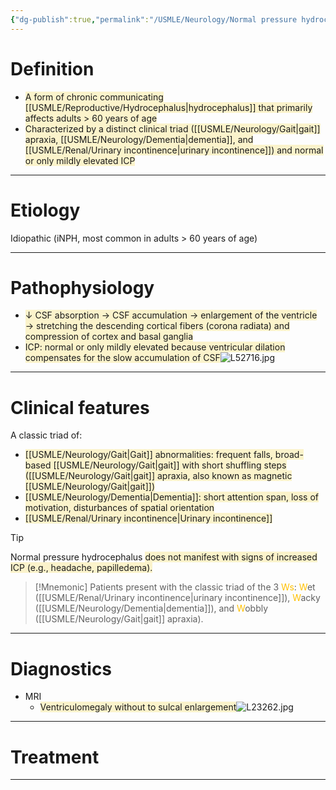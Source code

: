 ```yaml
---
{"dg-publish":true,"permalink":"/USMLE/Neurology/Normal pressure hydrocephalus/"}
---
```


# Definition
- <span style="background:rgba(240, 200, 0, 0.2)">A form of chronic communicating [[USMLE/Reproductive/Hydrocephalus\|hydrocephalus]] that primarily affects adults > 60 years of age</span>
- <span style="background:rgba(240, 200, 0, 0.2)">Characterized by a distinct clinical triad ([[USMLE/Neurology/Gait\|gait]] apraxia, [[USMLE/Neurology/Dementia\|dementia]], and [[USMLE/Renal/Urinary incontinence\|urinary incontinence]]) and normal or only mildly elevated ICP</span>

---
# Etiology
Idiopathic (iNPH, m<font color="#ffc000"></font>ost common in adults > 60 years of age)<span style="background:rgba(240, 200, 0, 0.2)"></span>

---
# Pathophysiology
- <span style="background:rgba(240, 200, 0, 0.2)">↓ CSF absorption → CSF accumulation → enlargement of the ventricle → stretching the descending cortical fibers (corona radiata) and compression of cortex and basal ganglia</span>
- <span style="background:rgba(240, 200, 0, 0.2)">ICP: normal or only mildly elevated because ventricular dilation compensates for the slow accumulation of CSF</span>![L52716.jpg](/img/user/appendix/L52716.jpg)

---
# Clinical features
A classic triad of: 
- <span style="background:rgba(240, 200, 0, 0.2)">[[USMLE/Neurology/Gait\|Gait]] abnormalities: frequent falls, broad-based [[USMLE/Neurology/Gait\|gait]] with short shuffling steps ([[USMLE/Neurology/Gait\|gait]] apraxia, also known as magnetic [[USMLE/Neurology/Gait\|gait]])</span>
- <span style="background:rgba(240, 200, 0, 0.2)">[[USMLE/Neurology/Dementia\|Dementia]]: short attention span, loss of motivation, disturbances of spatial orientation</span>
- <span style="background:rgba(240, 200, 0, 0.2)">[[USMLE/Renal/Urinary incontinence\|Urinary incontinence]]</span>
>[!tip] 
>Normal pressure hydrocephalus <span style="background:rgba(240, 200, 0, 0.2)">does not manifest with signs of increased ICP (e.g., headache, papilledema).</span>

>[!Mnemonic] 
>Patients present with the classic triad of the 3 <font color="#ffc000">Ws</font>: <font color="#ffc000">W</font>et ([[USMLE/Renal/Urinary incontinence\|urinary incontinence]]), <font color="#ffc000">W</font>acky ([[USMLE/Neurology/Dementia\|dementia]]), and <font color="#ffc000">W</font>obbly ([[USMLE/Neurology/Gait\|gait]] apraxia).

---
# Diagnostics
- MRI
	- <span style="background:rgba(240, 200, 0, 0.2)">Ventriculomegaly without to sulcal enlargement</span>![L23262.jpg](/img/user/appendix/L23262.jpg)

---
# Treatment


---
